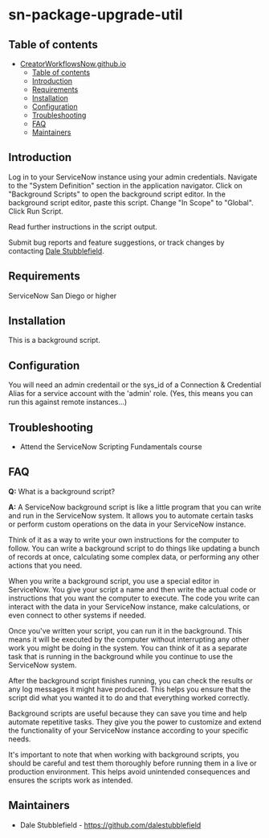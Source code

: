 # sn-package-upgrade-util

## Table of contents
- [CreatorWorkflowsNow.github.io](#creatorworkflowsnowgithubio)
  - [Table of contents](#table-of-contents)
  - [Introduction](#introduction)
  - [Requirements](#requirements)
  - [Installation](#installation)
  - [Configuration](#configuration)
  - [Troubleshooting](#troubleshooting)
  - [FAQ](#faq)
  - [Maintainers](#maintainers)

## Introduction

Log in to your ServiceNow instance using your admin credentials.
Navigate to the "System Definition" section in the application navigator.
Click on "Background Scripts" to open the background script editor.
In the background script editor, paste this script.
Change "In Scope" to "Global".
Click Run Script.

Read further instructions in the script output. 

Submit bug reports and feature suggestions, or track changes by contacting [Dale Stubblefield](mailto:dale.stubblefield@servicenow.com).

## Requirements

ServiceNow San Diego or higher

## Installation

This is a background script. 

## Configuration

You will need an admin credentail or the sys_id of a Connection & Credential Alias for a service account with the 'admin' role.  (Yes, this means you can run this against remote instances...)

## Troubleshooting

- Attend the ServiceNow Scripting Fundamentals course

## FAQ

**Q:** What is a background script?

**A:** A ServiceNow background script is like a little program that you can write and run in the ServiceNow system. It allows you to automate certain tasks or perform custom operations on the data in your ServiceNow instance.

Think of it as a way to write your own instructions for the computer to follow. You can write a background script to do things like updating a bunch of records at once, calculating some complex data, or performing any other actions that you need.

When you write a background script, you use a special editor in ServiceNow. You give your script a name and then write the actual code or instructions that you want the computer to execute. The code you write can interact with the data in your ServiceNow instance, make calculations, or even connect to other systems if needed.

Once you've written your script, you can run it in the background. This means it will be executed by the computer without interrupting any other work you might be doing in the system. You can think of it as a separate task that is running in the background while you continue to use the ServiceNow system.

After the background script finishes running, you can check the results or any log messages it might have produced. This helps you ensure that the script did what you wanted it to do and that everything worked correctly.

Background scripts are useful because they can save you time and help automate repetitive tasks. They give you the power to customize and extend the functionality of your ServiceNow instance according to your specific needs.

It's important to note that when working with background scripts, you should be careful and test them thoroughly before running them in a live or production environment. This helps avoid unintended consequences and ensures the scripts work as intended.

## Maintainers

- Dale Stubblefield - https://github.com/dalestubblefield
